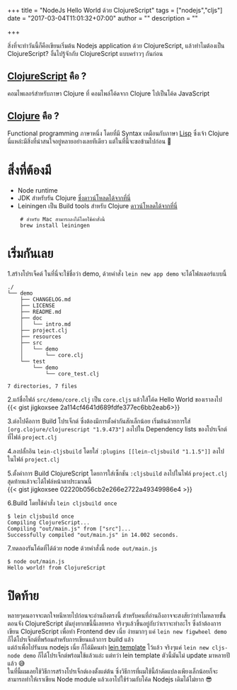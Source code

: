 +++
title = "NodeJs Hello World ด้วย ClojureScript"
tags = ["nodejs","cljs"]
date = "2017-03-04T11:01:32+07:00"
author = ""
description = ""

+++

สิ่งที่จะทำวันนี้ก็คือเขียนเริ่มต้น Nodejs application ด้วย ClojureScript, แล้วทำไมต้องเป็น ClojureScript? งั้นไปรู้จักกับ ClojureScript แบบคร่าวๆ กันก่อน  

## [ClojureScript](https://clojurescript.org/) คือ ?
คอมไพเลอร์สำหรับภาษา Clojure ที่ คอมไพล์โค้ดจาก Clojure ไปเป็นโค้ด JavaScript  

## [Clojure](https://en.wikipedia.org/wiki/Clojure) คือ ?
Functional programming ภาษาหนึ่ง โดยที่มี Syntax เหมือนกับภาษา [Lisp](https://en.wikipedia.org/wiki/Lisp_(programming_language)) ซึ่งเจ้า Clojure นี่แหล่ะมีสิ่งที่น่าสนใจอยู่หลายอย่างเลยทีเดียว แต่ในที่นี้จะขอข้ามไปก่อน 🤣  


# สิ่งที่ต้องมี
 - Node runtime
 - JDK สำหรับรัน Clojure [ซึ่งดาวน์โหลดได้จากที่นี่](http://www.oracle.com/technetwork/java/javase/downloads/index.html)  
 - Leiningen เป็น Build tools สำหรับ Clojure [ดาวน์โหลดได้จากที่นี่](https://leiningen.org/)  

```
    # สำหรับ Mac สามารถลงได้โดยใช้คำสั่งนี้
    brew install leiningen
```

# เริ่มกันเลย
1.สร้างโปรเจ็คต์ ในที่นี่จะใช้ชื่อว่า demo, ด้วยคำสั่ง `lein new app demo`  จะได้โฟลเดอร์แบบนี้  

```
./
└── demo
    ├── CHANGELOG.md
    ├── LICENSE
    ├── README.md
    ├── doc
    │   └── intro.md
    ├── project.clj
    ├── resources
    ├── src
    │   └── demo
    │       └── core.clj
    └── test
        └── demo
            └── core_test.clj

7 directories, 7 files
```

2.แก้ชื่อไฟล์ `src/demo/core.clj` เป็น `core.cljs` แล้วใส้โค้ด Hello World ของเราลงไป
{{< gist jigkoxsee 2a114cf4641d689fdfe377ec6bb2eab6>}}

3.ต่อไปคือการ Build โปรเจ็กต์ ซึ่งต้องมีการตั้งค่ากันสักเล็กน้อย เริ่มต้นด้วยการใส่ `[org.clojure/clojurescript "1.9.473"]` ลงไปใน Dependency lists ของโปรเจ็กต์ที่ไฟล์ `project.clj`  

4.ลงปลั้กอิน `lein-cljsbuild` โดยใส่ `:plugins [[lein-cljsbuild "1.1.5"]]` ลงไปในไฟล์ `project.clj`  

5.ตั้งค่าการ Build ClojureScript โดยการใส่เซ็กชัน `:cljsbuild` ลงไปในไฟล์ `project.clj`  
สุดท้ายแล้วจะได้ไฟล์หน้าตาประมาณนี้  
{{< gist jigkoxsee 02220b056cb2e266e2722a49349986e4 >}}

6.Build โดยใช้คำสั่ง `lein cljsbuild once`
```
$ lein cljsbuild once
Compiling ClojureScript...
Compiling "out/main.js" from ["src"]...
Successfully compiled "out/main.js" in 14.002 seconds.
```

7.ทดลองรันโค้ดที่ได้ด้วย node ด้วยคำสั่งนี้ `node out/main.js`
```
$ node out/main.js
Hello world! from ClojureScript
```

# ปิดท้าย
หลายๆคนอาจจะตกใจหนีหายไปก่อนจะอ่านถึงตรงนี้ สำหรับคนที่อ่านถึงอาจจะสงสัยว่าทำไมหลายขั้นตอนจัง ClojureScript มันยุ่งยากขนึ้นี้เลยหรอ จริงๆแล้วขึ้นอยู๋กับว่าเราจะทำอะไร ซึ่งถ้าต้องการเขียน ClojureScript เพื่อทำ Frontend dev เนี่ย ง่ายมากๆ แค่ `lein new figwheel demo` ก็ได้โปรเจ็กต์ที่พร้อมสำหรับการเขียนแล้วการ build แล้ว  
แต่ถ้าเพื่อไปรันบน nodejs เนี่ย ก็ได้มีคนทำ [lein template](https://github.com/honza/cljs-node) ไว้แล้ว จริงๆแค่ `lein new cljs-node demo` ก็ได้โปรเจ็กต์พร้อมใช้แล้วแล่ะ แต่ทว่า lein template ตัวนี้มันไม่ update มาหลายปีแล้ว 😅  
ในที่นี้ผมเลยใช้วิธีการสร้างโปรเจ็กต์เองตั้งแต่ต้น ซึ่งวิธีการที่ผมใช้นี้ถ้าดัดแปลงเพียงเล็กน้อยก็จะสามารถทำให้เราเขียน Node module แล้วเอาไปใช้ร่วมกับโค้ด Nodejs เดิมได้ไม่ยาก 😎